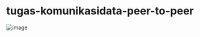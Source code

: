 # tugas-komunikasidata-peer-to-peer
![image](https://github.com/user-attachments/assets/32670bc2-9f79-422d-8683-73daf977e754)
